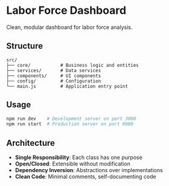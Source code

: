 # Labor Force Dashboard

Clean, modular dashboard for labor force analysis.

## Structure

```
src/
├── core/           # Business logic and entities
├── services/       # Data services
├── components/     # UI components
├── config/         # Configuration
└── main.js         # Application entry point
```

## Usage

```bash
npm run dev    # Development server on port 3000
npm run start  # Production server on port 8080
```

## Architecture

- **Single Responsibility**: Each class has one purpose
- **Open/Closed**: Extensible without modification
- **Dependency Inversion**: Abstractions over implementations
- **Clean Code**: Minimal comments, self-documenting code
